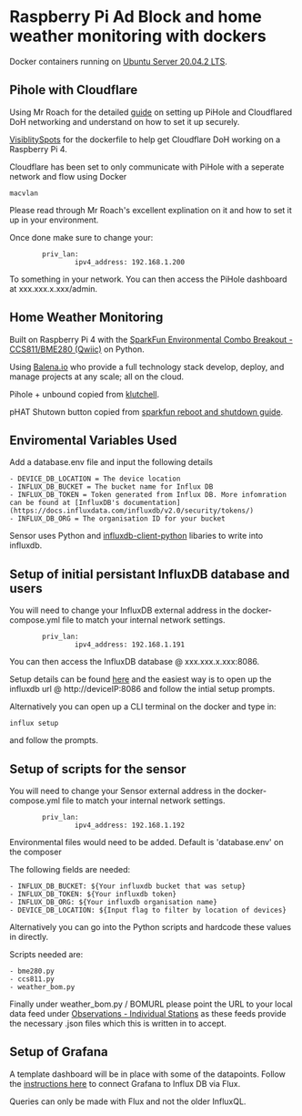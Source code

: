 # Raspberry Pi Ad Block and home weather monitoring with dockers

Docker containers running on [Ubuntu Server 20.04.2 LTS](https://ubuntu.com/download/raspberry-pi).

## Pihole with Cloudflare

Using Mr Roach for the detailed [guide](http://mroach.com/2020/08/pi-hole-and-cloudflared-with-docker/#background-and-pre-configuration) on setting up PiHole and Cloudflared DoH networking and understand on how to set it up securely.

[VisiblitySpots](https://github.com/visibilityspots/dockerfile-cloudflared) for the dockerfile to help get Cloudflare DoH working on a Raspberry Pi 4.

Cloudflare has been set to only communicate with PiHole with a seperate network and flow using Docker 
```
macvlan
```

Please read through Mr Roach's excellent explination on it and how to set it up in your environment.

Once done make sure to change your:
```
        priv_lan:
                ipv4_address: 192.168.1.200
```

To something in your network. You can then access the PiHole dashboard at xxx.xxx.x.xxx/admin.

## Home Weather Monitoring

Built on Raspberry Pi 4 with the [SparkFun Environmental Combo Breakout - CCS811/BME280 (Qwiic)](https://github.com/sparkfun/Qwiic_BME280_CCS811_Combo) on Python.

Using [Balena.io](http://balena.io/) who provide a full technology stack develop, deploy, and manage projects at any scale; all on the cloud.

Pihole + unbound copied from [klutchell](https://github.com/klutchell/balena-pihole).

pHAT Shutown button copied from [sparkfun reboot and shutdown guide](https://learn.sparkfun.com/tutorials/raspberry-pi-safe-reboot-and-shutdown-button/all).

## Enviromental Variables Used

Add a database.env file and input the following details

    - DEVICE_DB_LOCATION = The device location
    - INFLUX_DB_BUCKET = The bucket name for Influx DB
    - INFLUX_DB_TOKEN = Token generated from Influx DB. More infomration can be found at [InfluxDB's documentation](https://docs.influxdata.com/influxdb/v2.0/security/tokens/)
    - INFLUX_DB_ORG = The organisation ID for your bucket

Sensor uses Python and [influxdb-client-python](https://github.com/influxdata/influxdb-client-python) libaries to write into influxdb.


## Setup of initial persistant InfluxDB database and users

You will need to change your InfluxDB external address in the docker-compose.yml file to match your internal network settings.

```
        priv_lan:
                ipv4_address: 192.168.1.191
```

You can then access the InfluxDB database @ xxx.xxx.x.xxx:8086.

Setup details can be found [here](https://docs.influxdata.com/influxdb/v2.0/reference/cli/influx/setup/) and the easiest way is to open up the influxdb url @ http://deviceIP:8086 and follow the intial setup prompts.

Alternatively you can open up a CLI terminal on the docker and type in:

    influx setup 

and follow the prompts.

## Setup of scripts for the sensor

You will need to change your Sensor external address in the docker-compose.yml file to match your internal network settings.

``` 
        priv_lan:
                ipv4_address: 192.168.1.192
```

Environmental files would need to be added. Default is 'database.env' on the composer

The following fields are needed:

    - INFLUX_DB_BUCKET: ${Your influxdb bucket that was setup}
    - INFLUX_DB_TOKEN: ${Your influxdb token} 
    - INFLUX_DB_ORG: ${Your influxdb organisation name}
    - DEVICE_DB_LOCATION: ${Input flag to filter by location of devices}

Alternatively you can go into the Python scripts and hardcode these values in directly.

Scripts needed are:

    - bme280.py
    - ccs811.py
    - weather_bom.py

Finally under weather_bom.py / BOMURL please point the URL to your local data feed under [Observations - Individual Stations](http://www.bom.gov.au/catalogue/data-feeds.shtml) as these feeds provide the necessary .json files which this is written in to accept.

## Setup of Grafana

A template dashboard will be in place with some of the datapoints. Follow the [instructions here](https://grafana.com/docs/grafana/latest/datasources/influxdb/) to connect Grafana to Influx DB via Flux.

Queries can only be made with Flux and not the older InfluxQL.
